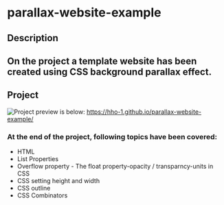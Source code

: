 # parallax-website-example
## Description
On the project a template website has been created using CSS background parallax effect.
---
## Project
![Project preview is below:](./Paralaks-Web-Sitesi.gif)
https://hho-1.github.io/parallax-website-example/
### At the end of the project, following topics have been covered:
- HTML
- List Properties
- Overflow property - The float property-opacity / transparncy-units in CSS
- CSS setting height and width
- CSS outline
- CSS Combinators
